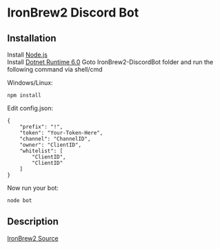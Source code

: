 # IronBrew2 Discord Bot
## Installation
Install [Node.js](https://nodejs.org/dist/v16.17.1/)<br>
Install [Dotnet Runtime 6.0](https://dotnet.microsoft.com/en-us/download/dotnet/6.0)
Goto IronBrew2-DiscordBot folder and run the following command via shell/cmd<br>

Windows/Linux:
```
npm install
```

Edit config.json:
```
{
    "prefix": "!",
    "token": "Your-Token-Here",
	"channel": "ChannelID",
	"owner": "ClientID",
	"whitelist": [
		"ClientID", 
		"ClientID"
	]
}
```

Now run your bot:
```
node bot
```

## Description
[IronBrew2 Source](https://github.com/Trollicus/ironbrew-2)
